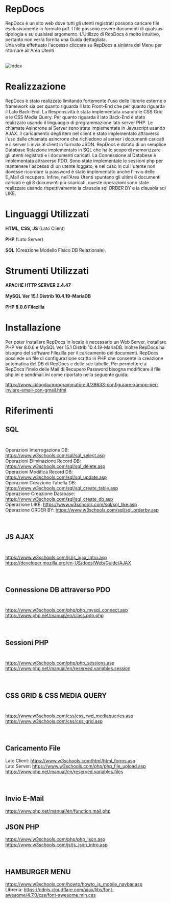 # RepDocs

RepDocs è un sito web dove tutti gli utenti registrati possono caricare file esclusivamente in formato pdf.
I file possono essere documenti di qualsiasi tipologia e su qualsiasi argomento.
L'Utilizzo di RepDocs è molto intuitivo, pertanto non verrà fornita una Guida dettagliata.<br>
Una volta effettuato l'accesso cliccare su RepDocs a sinistra del Menu per ritornare all'Area Utenti<br><br>

![Index](https://user-images.githubusercontent.com/28182917/127782634-ebf674e0-15bd-49a6-8f2f-bdd66e53b87d.JPG)

# Realizzazione

RepDocs è stato realizzato limitando fortemente l'uso delle librerie esterne o framework sia per quanto riguarda il lato Front-End che per quanto riguarda il Lato Back-End.
La Responsività è stata implementata usando le CSS Grid e le CSS Media Query. Per quanto riguarda il lato Back-End è stato realizzato usando il linguaggio di programmazione lato server PHP. Le chiamate Asincrone al Server sono state implementate in Javascript usando AJAX. Il caricamento degli item nel client è stato implementato attraverso l'uso delle chiamate asincrone che richiedono al server i documenti caricati e il server li invia al client in formato JSON. RepDocs è dotato di un semplice Database Relazione implementato in SQL che ha lo scopo di memorizzare gli utenti registrati e i documenti caricati. La Connessione al Databese è implementata attraverso PDO. Sono state implementate le sessioni php per mantenere l'accesso di un utente loggato, e nel caso in cui l'utente non dovesse ricordare la password è stato implementato anche l'invio delle E_Mail di recupero. 
Infine, nell'Area Utenti spuntano gli ultimi 8 documenti caricati e gli 8 documenti più scaricati, queste operazioni sono state realizzate usando rispettivamente la clausola sql ORDER BY e la clausola sql LIKE.

# Linguaggi Utilizzati
<b>HTML, CSS, JS</b> (Lato Client) <br><br>
<b>PHP</b> (Lato Server) <br><br>
<b>SQL</b> (Creazione Modello Fisico DB Relazionale).

# Strumenti Utilizzati
<b>APACHE HTTP SERVER 2.4.47</b><br><br>
<b>MySQL Ver 15.1 Distrib 10.4.19-MariaDB</b><br><br>
<b>PHP 8.0.6</b>
<b>Filezilla</b><br>

# Installazione

Per poter Installare RepDocs in locale è necessario un Web Server, installare PHP Ver 8.0.6 e MySQL Ver 15.1 Distrib 10.4.19-MariaDB.
Inoltre RepDocs ha bisogno del software Filezilla per il caricamento dei documenti.
RepDocs possiede un file di configurazione scritto in PHP che consente la creazione automatica del DB di RepDocs e delle sue tabelle.
Per permettere a RepDocs l'invio delle Mail di Recupero Password bisogna modificare il file php.ini e sendmail.ini come riportato nella seguente guida:

https://www.ilblogdiunprogrammatore.it/38633-configurare-xampp-per-inviare-email-con-gmail.html

# Riferimenti

## SQL<br><br>
Operazioni Interrogazione DB: https://www.w3schools.com/sql/sql_select.asp<br>
Operazioni Eliminazione Record DB: https://www.w3schools.com/sql/sql_delete.asp<br>
Operazioni Modifica Record DB: https://www.w3schools.com/sql/sql_update.asp<br>
Operazioni Creazione Tabella DB: https://www.w3schools.com/sql/sql_create_table.asp<br>
Operazione Creazione Database: https://www.w3schools.com/sql/sql_create_db.asp<br>
Operazione LIKE: https://www.w3schools.com/sql/sql_like.asp<br>
Operazione ORDER BY: https://www.w3schools.com/sql/sql_orderby.asp<br><br><br> 

## JS AJAX<br><br>
https://www.w3schools.com/js/js_ajax_intro.asp<br>
https://developer.mozilla.org/en-US/docs/Web/Guide/AJAX<br><br><br>

## Connessione DB attraverso PDO<br><br>

https://www.w3schools.com/php/php_mysql_connect.asp<br>
https://www.php.net/manual/en/class.pdo.php<br><br><br>

## Sessioni PHP<br><br>

https://www.w3schools.com/php/php_sessions.asp<br>
https://www.php.net/manual/en/reserved.variables.session<br><br><br>

## CSS GRID & CSS MEDIA QUERY<br><br>

https://www.w3schools.com/css/css_rwd_mediaqueries.asp<br>
https://www.w3schools.com/css/css_grid.asp<br><br><br>

## Caricamento File

Lato Client: https://www.w3schools.com/html/html_forms.asp<br>
Lato Server: https://www.w3schools.com/php/php_file_upload.asp   https://www.php.net/manual/en/reserved.variables.files<br><br><br>

## Invio E-Mail

https://www.php.net/manual/en/function.mail.php<br>

## JSON PHP

https://www.w3schools.com/php/php_json.asp<br>
https://www.w3schools.com/js/js_json_intro.asp<br><br><br>

## HAMBURGER MENU

https://www.w3schools.com/howto/howto_js_mobile_navbar.asp<br>
Libreria: https://cdnjs.cloudflare.com/ajax/libs/font-awesome/4.7.0/css/font-awesome.min.css








